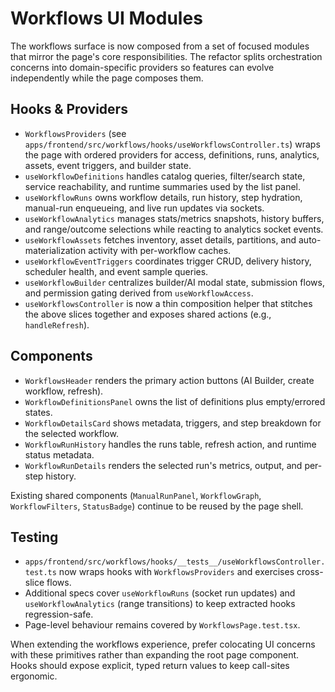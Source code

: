 # Workflows UI Modules

The workflows surface is now composed from a set of focused modules that mirror the page's core responsibilities. The refactor splits orchestration concerns into domain-specific providers so features can evolve independently while the page composes them.

## Hooks & Providers

- `WorkflowsProviders` (see `apps/frontend/src/workflows/hooks/useWorkflowsController.ts`) wraps the page with ordered providers for access, definitions, runs, analytics, assets, event triggers, and builder state.
- `useWorkflowDefinitions` handles catalog queries, filter/search state, service reachability, and runtime summaries used by the list panel.
- `useWorkflowRuns` owns workflow details, run history, step hydration, manual-run enqueueing, and live run updates via sockets.
- `useWorkflowAnalytics` manages stats/metrics snapshots, history buffers, and range/outcome selections while reacting to analytics socket events.
- `useWorkflowAssets` fetches inventory, asset details, partitions, and auto-materialization activity with per-workflow caches.
- `useWorkflowEventTriggers` coordinates trigger CRUD, delivery history, scheduler health, and event sample queries.
- `useWorkflowBuilder` centralizes builder/AI modal state, submission flows, and permission gating derived from `useWorkflowAccess`.
- `useWorkflowsController` is now a thin composition helper that stitches the above slices together and exposes shared actions (e.g., `handleRefresh`).

## Components

- `WorkflowsHeader` renders the primary action buttons (AI Builder, create workflow, refresh).
- `WorkflowDefinitionsPanel` owns the list of definitions plus empty/errored states.
- `WorkflowDetailsCard` shows metadata, triggers, and step breakdown for the selected workflow.
- `WorkflowRunHistory` handles the runs table, refresh action, and runtime status metadata.
- `WorkflowRunDetails` renders the selected run's metrics, output, and per-step history.

Existing shared components (`ManualRunPanel`, `WorkflowGraph`, `WorkflowFilters`, `StatusBadge`) continue to be reused by the page shell.

## Testing

- `apps/frontend/src/workflows/hooks/__tests__/useWorkflowsController.test.ts` now wraps hooks with `WorkflowsProviders` and exercises cross-slice flows.
- Additional specs cover `useWorkflowRuns` (socket run updates) and `useWorkflowAnalytics` (range transitions) to keep extracted hooks regression-safe.
- Page-level behaviour remains covered by `WorkflowsPage.test.tsx`.

When extending the workflows experience, prefer colocating UI concerns with these primitives rather than expanding the root page component. Hooks should expose explicit, typed return values to keep call-sites ergonomic.
